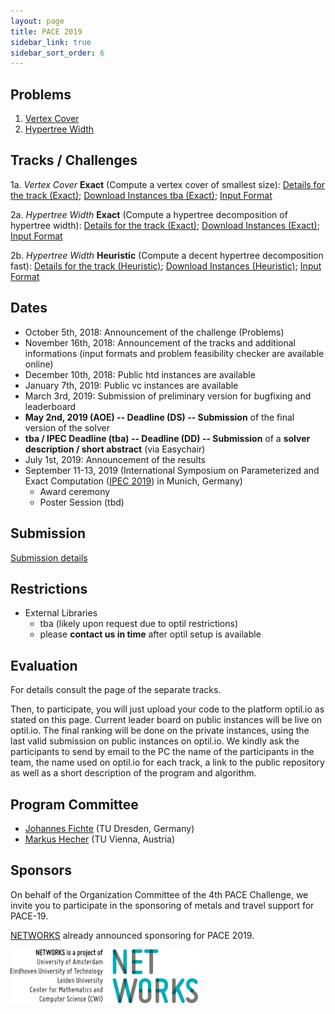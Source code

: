 ```yaml
---
layout: page
title: PACE 2019 
sidebar_link: true
sidebar_sort_order: 6
---
```


## Problems
1. [Vertex Cover](vc/index)
2. [Hypertree Width](htd/index)

## Tracks / Challenges
1a. *Vertex Cover* **Exact**
(Compute a vertex cover of smallest size):
[Details for the track (Exact)](vc/vc_exact); [Download Instances tba (Exact)](tba);  [Input Format](vc/vc_format)


2a. *Hypertree Width* **Exact**
 (Compute a hypertree decomposition of hypertree width):
 [Details for the track (Exact)](htd/htd_exact); [Download Instances (Exact)](/files/pace2019-htd-exact-public.tar.bz2); [Input Format](htd/htd_format)    
    
2b. *Hypertree Width* **Heuristic** 
(Compute a decent hypertree decomposition fast):
[Details for the track (Heuristic)](htd/htd_heur); [Download Instances (Heuristic)](/files/pace2019-htd-heur-public.tar.bz2); [Input Format](htd/htd_format)

## Dates

- October 5th, 2018: Announcement of the challenge (Problems)
- November 16th, 2018: Announcement of the tracks and additional informations (input formats and problem feasibility checker are available online)
- December 10th, 2018: Public htd instances are available
- January 7th, 2019: Public vc instances are available
- March 3rd, 2019: Submission of preliminary version for bugfixing and leaderboard
- **May 2nd, 2019 (AOE)  -- Deadline (DS) -- Submission** of the final version of the solver
- **tba / IPEC Deadline (tba) -- Deadline (DD) --  Submission** of a **solver description / short abstract** (via Easychair)
- July 1st, 2019: Announcement of the results
- September 11-13, 2019 (International Symposium on Parameterized and Exact Computation ([IPEC 2019](http://fpt.wikidot.com/ipec)) in Munich, Germany)
  - Award ceremony
  - Poster Session (tbd) 

## Submission 
[Submission details](submissions)

## Restrictions
- External Libraries
   - tba (likely upon request due to optil restrictions)
   - please **contact us in time** after optil setup is available


## Evaluation
For details consult the page of the separate tracks.


Then, to participate, you will just upload your code to the platform optil.io as stated on this page. Current leader board on public instances will be live on optil.io. The final ranking will be done on the private instances, using the last valid submission on public instances on optil.io. We kindly ask the participants to send by email to the PC the name of the participants in the team, the name used on optil.io for each track, a link to the public repository as well as a short description of the program and algorithm.



## Program Committee

- [Johannes Fichte](https://iccl.inf.tu-dresden.de/web/Johannes_Fichte) (TU Dresden, Germany)
- [Markus Hecher](https://www.dbai.tuwien.ac.at/staff/hecher/) (TU Vienna, Austria)


## Sponsors


On behalf of the Organization Committee of the 4th PACE Challenge, we invite you to participate in the sponsoring of metals and travel support for PACE-19.


[NETWORKS](http://thenetworkcenter.nl/) already announced sponsoring for PACE 2019. 

<img src="/assets/img/networks-logopartners-lang-rgb-1000px.jpg" alt="NETWORKS logo" style="width: 300px;"/>
